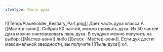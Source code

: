```yaml
---
itemtype: Часть духа
---
```

![[Temp/Placeholder_Bestiary_Part.png]]
Дает часть духа класса А [[Мастер-воин]]. Собрав 50 частей, можно призвать духа. Из 50 частей духа можно синтезировать ларь духа. В сундуке можно получить на выбор: [[Мастер-воин]] либо [[Блеск · Мастер-воин]]. Если дух достиг максимальной звездности, вы получите [[Пыль духа]] х4.
